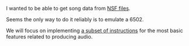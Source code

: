 I wanted to be able to get song data from [NSF files](https://wiki.nesdev.com/w/index.php/).

Seems the only way to do it reliably is to emulate a 6502.

We will focus on implementing [a subset of instructions](http://wiki.nesdev.com/w/index.php/APU_basics) for the most basic features related to producing audio.
